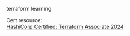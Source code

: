 terraform learning

Cert resource:  
[HashiCorp Certified: Terraform Associate 2024](https://github.com/zealvora/terraform-beginner-to-advanced-resource)

